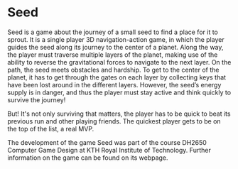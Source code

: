 # Seed

Seed is a game about the journey of a small seed to find a place for it to sprout. It  is a single player 3D navigation-action game, in which the player guides the seed along its journey to the center of a planet. Along the way, the player must traverse multiple layers of the planet, making use of the ability to reverse the gravitational forces to navigate to the next layer. On the path, the seed meets obstacles and hardship. To get to the center of the planet, it has to get through the gates on each layer by collecting keys that have been lost around in the different layers. However, the seed’s energy supply is in danger, and thus the player must stay active and think quickly to survive the journey!

But! It's not only surviving that matters, the player has to be quick to beat its previous run and other playing friends. The quickest player gets to be on the top of the list, a real MVP.

The development of the game Seed was part of the course DH2650 Computer Game Design at KTH Royal Institute of Technology. Further information on the game can be found on its webpage.

